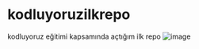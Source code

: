 # kodluyoruzilkrepo
kodluyoruz eğitimi kapsamında açtığım ilk repo
![image](https://github.com/user-attachments/assets/e2c16f7c-9770-4085-affe-45808eea9648)
